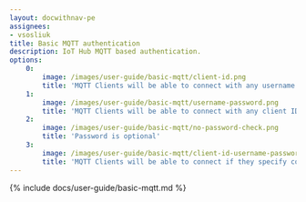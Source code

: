 ```yaml
---
layout: docwithnav-pe
assignees:
- vsosliuk
title: Basic MQTT authentication
description: IoT Hub MQTT based authentication.
options:
    0:
        image: /images/user-guide/basic-mqtt/client-id.png  
        title: 'MQTT Clients will be able to connect with any username or password if they specify correct Client ID.'    
    1:
        image: /images/user-guide/basic-mqtt/username-password.png  
        title: 'MQTT Clients will be able to connect with any client ID if they specify correct Username and Password.'
    2:
        image: /images/user-guide/basic-mqtt/no-password-check.png  
        title: 'Password is optional'
    3:
        image: /images/user-guide/basic-mqtt/client-id-username-password.png  
        title: 'MQTT Clients will be able to connect if they specify correct combination of Client ID, Username and Password'    
---
```


{% include docs/user-guide/basic-mqtt.md %}